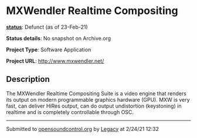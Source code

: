# MXWendler Realtime Compositing

**[status](../implementation-status.html)**: Defunct (as of 23-Feb-21)

**Status details**: 
No snapshot on Archive.org

**Project Type**: Software Application

**Project URL**: <http://www.mxwendler.net/>

## Description

The MXWendler Realtime Compositing Suite is a video engine that renders its output on modern programmable graphics hardware (GPU). MXW is very fast, can deliver HiRes output, can do output undistortion (keystoning) in realtime and is completely controllable through OSC.

---
Submitted to [opensoundcontrol.org](https://opensoundcontrol.org) by [Legacy](legacy-site.html) at 2/24/21 12:32
